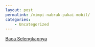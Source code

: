 ```yaml
---
layout: post
permalink: /mimpi-nabrak-pakai-mobil/
categories:
    - Uncategorized
---
```


[Baca Selengkapnya](/01)